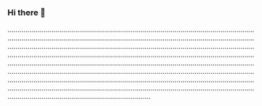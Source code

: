 ### Hi there 👋

........................................................................................................................................................................................................................................................................................................................................................................................................................................................................................................................................................................................................................................................................................................................................................................................................................................................................................................................................................................................................................................................................................................